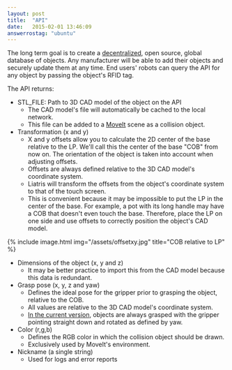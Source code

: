 ```yaml
---
layout: post
title:  "API"
date:   2015-02-01 13:46:09
answerrostag: "ubuntu"
---
```


The long term goal is to create a [decentralized](http://www.cnbc.com/2014/11/13/forget-currency-bitcoin-tech-could-disrupt-massively.html), open source, global database of objects.  Any manufacturer will be able to add their objects and securely update them at any time. End users' robots can query the API for any object by passing the object's RFID tag.

The API returns:
- STL_FILE: Path to 3D CAD model of the object on the API
  - The CAD model's file will automatically be cached to the local network.
  - This file can be added to a [MoveIt](http://liatris.org/2015/02/01/9/) scene as a collision object.
- Transformation (x and y)
  - X and y offsets allow you to calculate the 2D center of the base relative to the LP.  We'll call this the center of the base "COB" from now on. The orientation of the object is taken into account when adjusting offsets.
  - Offsets are always defined relative to the 3D CAD model's coordinate system.
  - Liatris will transform the offsets from the object's coordinate system to that of the  touch screen.
  - This is convenient because it may be impossible to put the LP in the center of the base. For example, a pot with its long handle may have a COB that doesn't even touch the base. Therefore, place the LP on one side and use offsets to correctly position the object's CAD model.

{% include image.html img="/assets/offsetxy.jpg" title="COB relative to LP" %}

- Dimensions of the object (x, y and z)
  - It may be better practice to import this from the CAD model because this data is redundant.
- Grasp pose (x, y, z and yaw)
  - Defines the ideal pose for the gripper prior to grasping the object, relative to the COB.
  - All values are relative to the 3D CAD model's coordinate system.
  - [In the current version](http://liatris.org/2015/02/01/11/), objects are always grasped with the gripper pointing straight down and rotated as defined by yaw.
- Color (r,g,b)
  - Defines the RGB color in which the collision object should be drawn.
  - Exclusively used by MoveIt's environment.
- Nickname (a single string)
  - Used for logs and error reports
